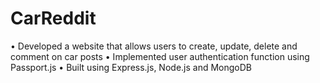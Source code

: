 # CarReddit

•	Developed a website that allows users to create, update, delete and comment on car posts
•	Implemented user authentication function using Passport.js
•	Built using Express.js, Node.js and MongoDB
